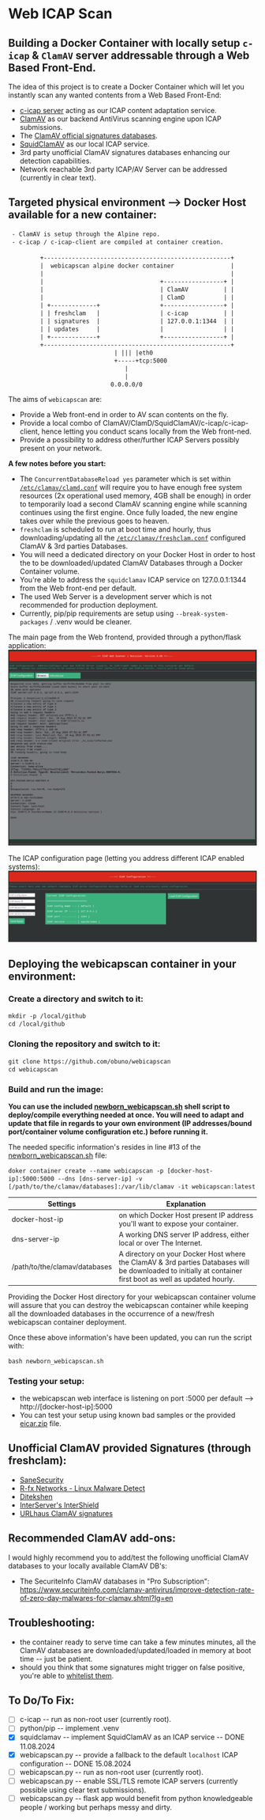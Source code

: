 # Web ICAP Scan

## Building a Docker Container with locally setup ```c-icap``` & ```ClamAV``` server addressable through a Web Based Front-End.

The idea of this project is to create a Docker Container which will let you instantly scan any wanted contents from a Web Based Front-End:   

- [c-icap server](https://github.com/c-icap/c-icap-server) acting as our ICAP content adaptation service.
- [ClamAV](https://github.com/Cisco-Talos/clamav) as our backend AntiVirus scanning engine upon ICAP submissions.
- The [ClamAV official signatures databases](https://lists.clamav.net/pipermail/clamav-virusdb/).
- [SquidClamAV](https://squidclamav.darold.net/) as our local ICAP service.
- 3rd party unofficial ClamAV signatures databases enhancing our detection capabilities.
- Network reachable 3rd party ICAP/AV Server can be addressed (currently in clear text).

## Targeted physical environment --> Docker Host available for a new container:
````
 - ClamAV is setup through the Alpine repo.
 - c-icap / c-icap-client are compiled at container creation.

         +-----------------------------------------------------+                                                     
         |  webicapscan alpine docker container                |                                                     
         |                                                     |                                                     
         |                                 +-----------------+ |                                                     
         |                                 | ClamAV          | |                                                     
         |                                 | ClamD           | |                                                     
         | +-------------+                 +-----------------+ |                                                     
         | | freshclam   |                 | c-icap          | |                                                     
         | | signatures  |                 | 127.0.0.1:1344  | |                                                     
         | | updates     |                 |                 | |                                                     
         | +-------------+                 +-----------------+ |                                                     
         +-----------------------------------------------------+                                                     
                              | ||| |eth0                                            
                              +-----+tcp:5000                                                     
                                 |
                                 |
                             0.0.0.0/0
````

The aims of ```webicapscan``` are:

- Provide a Web front-end in order to AV scan contents on the fly.
- Provide a local combo of ClamAV/ClamD/SquidClamAV/c-icap/c-icap-client, hence letting you conduct scans locally from the Web front-ned.
- Provide a possibility to address other/further ICAP Servers possibly present on your network.

**A few notes before you start:**
- The ```ConcurrentDatabaseReload yes``` parameter which is set within [```/etc/clamav/clamd.conf```](https://github.com/obuno/webicapscan/blob/main/etc/clamav/clamd.conf) will require you to have enough free system resources (2x operational used memory, 4GB shall be enough) in order to temporarily load a second ClamAV scanning engine while scanning continues using the first engine. Once fully loaded, the new engine takes over while the previous goes to heaven.
- ```freshclam``` is scheduled to run at boot time and hourly, thus downloading/updating all the [```/etc/clamav/freshclam.conf```](https://github.com/obuno/webicapscan/blob/main/etc/clamav/freshclam.conf) configured ClamAV & 3rd parties Databases.
- You will need a dedicated directory on your Docker Host in order to host the to be downloaded/updated ClamAV Databases through a Docker Container volume.
- You're able to address the ```squidclamav``` ICAP service on 127.0.0.1:1344 from the Web front-end per default.
- The used Web Server is a development server which is not recommended for production deployment.
- Currently, pip/pip requirements are setup using ```--break-system-packages``` / .venv would be cleaner.   

The main page from the Web frontend, provided through a python/flask application:   
  <img src="images/webicapscan-main.png" />

The ICAP configuration page (letting you address different ICAP enabled systems):   
  <img src="images/webicapscan-icap-config.png" />

## Deploying the webicapscan container in your environment: 

### Create a directory and switch to it:

```
mkdir -p /local/github
cd /local/github
```

### Cloning the repository and switch to it:

```
git clone https://github.com/obuno/webicapscan
cd webicapscan
```

### Build and run the image:

**You can use the included [newborn_webicapscan.sh](https://github.com/obuno/webicapscan/blob/main/newborn_webicapscan.sh) shell script to deploy/compile everything needed at once. You will need to adapt and update that file in regards to your own environment (IP addresses/bound port/container volume configuration etc.) before running it.**  

The needed specific information's resides in line #13 of the [newborn_webicapscan.sh](https://github.com/obuno/webicapscan/blob/main/newborn_webicapscan.sh) file:   

```
doker container create --name webicapscan -p [docker-host-ip]:5000:5000 --dns [dns-server-ip] -v [/path/to/the/clamav/databases]:/var/lib/clamav -it webicapscan:latest
```

Settings                      | Explanation
----------------------------- | -----------------------------
docker-host-ip                | on which Docker Host present IP address you'll want to expose your container.
dns-server-ip                 | A working DNS server IP address, either local or over The Internet.
/path/to/the/clamav/databases | A directory on your Docker Host where the ClamAV & 3rd parties Databases will be downloaded to initially at container first boot as well as updated hourly.

Providing the Docker Host directory for your webicapscan container volume will assure that you can destroy the webicapscan container while keeping all the downloaded databases in the occurrence of a new/fresh webicapscan container deployment.   

Once these above information's have been updated, you can run the script with: 

```
bash newborn_webicapscan.sh
```

### Testing your setup:

- the webicapscan web interface is listening on port :5000 per default --> http://[docker-host-ip]:5000
- You can test your setup using known bad samples or the provided [eicar.zip](https://github.com/obuno/webicapscan/blob/main/av-samples/eicar.zip) file.

## Unofficial ClamAV provided Signatures (through freshclam):

- [SaneSecurity](https://sanesecurity.org/usage/signatures/)
- [R-fx Networks - Linux Malware Detect](https://www.rfxn.com/tag/malware/)
- [Ditekshen](https://github.com/ditekshen/detection)
- [InterServer's InterShield](http://rbl.interserver.net/)
- [URLhaus ClamAV signatures](https://urlhaus.abuse.ch/api/#clamav)

## Recommended ClamAV add-ons:

I would highly recommend you to add/test the following unofficial ClamAV databases to your locally available ClamAV DB's:

- The SecuriteInfo ClamAV databases in "Pro Subscription": https://www.securiteinfo.com/clamav-antivirus/improve-detection-rate-of-zero-day-malwares-for-clamav.shtml?lg=en

## Troubleshooting:

- the container ready to serve time can take a few minutes minutes, all the ClamAV databases are downloaded/updated/loaded in memory at boot time -- just be patient.
- should you think that some signatures might trigger on false positive, you're able to [whitelist them](https://www.securiteinfo.com/clamav-antivirus/whitelisting-clamav-signatures.shtml).

## To Do/To Fix:

- [ ] c-icap -- run as non-root user (currently root).
- [ ] python/pip -- implement .venv
- [x] squidclamav -- implement SquidClamAV as an ICAP service -- DONE 11.08.2024
- [x] webicapscan.py -- provide a fallback to the default ```localhost``` ICAP configuration -- DONE 15.08.2024
- [ ] webicapscan.py -- run as non-root user (currently root).
- [ ] webicapscan.py -- enable SSL/TLS remote ICAP servers (currently possible using clear text submissions).
- [ ] webicapscan.py -- flask app would benefit from python knowledgeable people / working but perhaps messy and dirty.